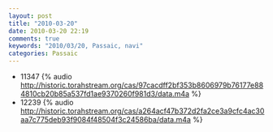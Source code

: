 ```yaml
---
layout: post
title: "2010-03-20"
date: 2010-03-20 22:19
comments: true
keywords: "2010/03/20, Passaic, navi" 
categories: Passaic 
---
```


 * 11347 {% audio http://historic.torahstream.org/cas/97cacdff2bf353b8606979b76177e884810cb20b85a537fd1ae9370260f981d3/data.m4a %}
 * 12239 {% audio http://historic.torahstream.org/cas/a264acf47b372d2fa2ce3a9cfc4ac30aa7c775deb93f9084f48504f3c24586ba/data.m4a %}

